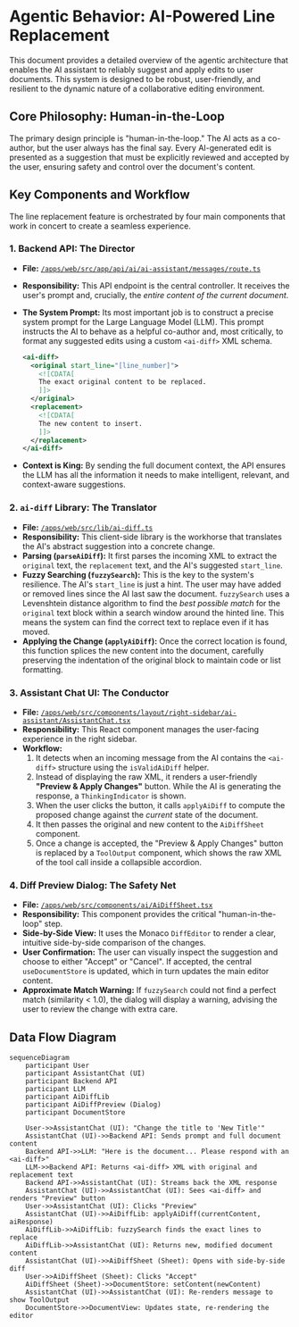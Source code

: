 # Agentic Behavior: AI-Powered Line Replacement

This document provides a detailed overview of the agentic architecture that enables the AI assistant to reliably suggest and apply edits to user documents. This system is designed to be robust, user-friendly, and resilient to the dynamic nature of a collaborative editing environment.

## Core Philosophy: Human-in-the-Loop

The primary design principle is "human-in-the-loop." The AI acts as a co-author, but the user always has the final say. Every AI-generated edit is presented as a suggestion that must be explicitly reviewed and accepted by the user, ensuring safety and control over the document's content.

## Key Components and Workflow

The line replacement feature is orchestrated by four main components that work in concert to create a seamless experience.

### 1. Backend API: The Director

-   **File:** [`/apps/web/src/app/api/ai/ai-assistant/messages/route.ts`](/apps/web/src/app/api/ai/ai-assistant/messages/route.ts:1)
-   **Responsibility:** This API endpoint is the central controller. It receives the user's prompt and, crucially, the *entire content of the current document*.
-   **The System Prompt:** Its most important job is to construct a precise system prompt for the Large Language Model (LLM). This prompt instructs the AI to behave as a helpful co-author and, most critically, to format any suggested edits using a custom `<ai-diff>` XML schema.

    ```xml
    <ai-diff>
      <original start_line="[line_number]">
        <![CDATA[
        The exact original content to be replaced.
        ]]>
      </original>
      <replacement>
        <![CDATA[
        The new content to insert.
        ]]>
      </replacement>
    </ai-diff>
    ```
-   **Context is King:** By sending the full document context, the API ensures the LLM has all the information it needs to make intelligent, relevant, and context-aware suggestions.

### 2. `ai-diff` Library: The Translator

-   **File:** [`/apps/web/src/lib/ai-diff.ts`](/apps/web/src/lib/ai-diff.ts:1)
-   **Responsibility:** This client-side library is the workhorse that translates the AI's abstract suggestion into a concrete change.
-   **Parsing (`parseAiDiff`):** It first parses the incoming XML to extract the `original` text, the `replacement` text, and the AI's suggested `start_line`.
-   **Fuzzy Searching (`fuzzySearch`):** This is the key to the system's resilience. The AI's `start_line` is just a hint. The user may have added or removed lines since the AI last saw the document. `fuzzySearch` uses a Levenshtein distance algorithm to find the *best possible match* for the `original` text block within a search window around the hinted line. This means the system can find the correct text to replace even if it has moved.
-   **Applying the Change (`applyAiDiff`):** Once the correct location is found, this function splices the new content into the document, carefully preserving the indentation of the original block to maintain code or list formatting.

### 3. Assistant Chat UI: The Conductor

-   **File:** [`/apps/web/src/components/layout/right-sidebar/ai-assistant/AssistantChat.tsx`](/apps/web/src/components/layout/right-sidebar/ai-assistant/AssistantChat.tsx:1)
-   **Responsibility:** This React component manages the user-facing experience in the right sidebar.
-   **Workflow:**
    1.  It detects when an incoming message from the AI contains the `<ai-diff>` structure using the `isValidAiDiff` helper.
    2.  Instead of displaying the raw XML, it renders a user-friendly **"Preview & Apply Changes"** button. While the AI is generating the response, a `ThinkingIndicator` is shown.
    3.  When the user clicks the button, it calls `applyAiDiff` to compute the proposed change against the *current* state of the document.
    4.  It then passes the original and new content to the `AiDiffSheet` component.
    5.  Once a change is accepted, the "Preview & Apply Changes" button is replaced by a `ToolOutput` component, which shows the raw XML of the tool call inside a collapsible accordion.

### 4. Diff Preview Dialog: The Safety Net

-   **File:** [`/apps/web/src/components/ai/AiDiffSheet.tsx`](/apps/web/src/components/ai/AiDiffSheet.tsx:1)
-   **Responsibility:** This component provides the critical "human-in-the-loop" step.
-   **Side-by-Side View:** It uses the Monaco `DiffEditor` to render a clear, intuitive side-by-side comparison of the changes.
-   **User Confirmation:** The user can visually inspect the suggestion and choose to either "Accept" or "Cancel". If accepted, the central `useDocumentStore` is updated, which in turn updates the main editor content.
-   **Approximate Match Warning:** If `fuzzySearch` could not find a perfect match (similarity < 1.0), the dialog will display a warning, advising the user to review the change with extra care.

## Data Flow Diagram

```mermaid
sequenceDiagram
    participant User
    participant AssistantChat (UI)
    participant Backend API
    participant LLM
    participant AiDiffLib
    participant AiDiffPreview (Dialog)
    participant DocumentStore

    User->>AssistantChat (UI): "Change the title to 'New Title'"
    AssistantChat (UI)->>Backend API: Sends prompt and full document content
    Backend API->>LLM: "Here is the document... Please respond with an <ai-diff>"
    LLM->>Backend API: Returns <ai-diff> XML with original and replacement text
    Backend API->>AssistantChat (UI): Streams back the XML response
    AssistantChat (UI)->>AssistantChat (UI): Sees <ai-diff> and renders "Preview" button
    User->>AssistantChat (UI): Clicks "Preview"
    AssistantChat (UI)->>AiDiffLib: applyAiDiff(currentContent, aiResponse)
    AiDiffLib->>AiDiffLib: fuzzySearch finds the exact lines to replace
    AiDiffLib->>AssistantChat (UI): Returns new, modified document content
    AssistantChat (UI)->>AiDiffSheet (Sheet): Opens with side-by-side diff
    User->>AiDiffSheet (Sheet): Clicks "Accept"
    AiDiffSheet (Sheet)->>DocumentStore: setContent(newContent)
    AssistantChat (UI)->>AssistantChat (UI): Re-renders message to show ToolOutput
    DocumentStore->>DocumentView: Updates state, re-rendering the editor